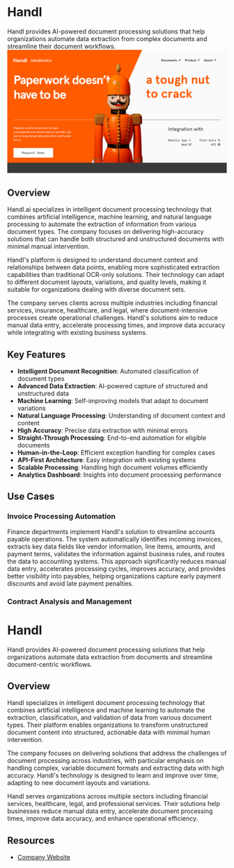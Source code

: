 
# Handl

Handl provides AI-powered document processing solutions that help organizations automate data extraction from complex documents and streamline their document workflows.
![Handl](assets\handl.png)

## Overview

Handl.ai specializes in intelligent document processing technology that combines artificial intelligence, machine learning, and natural language processing to automate the extraction of information from various document types. The company focuses on delivering high-accuracy solutions that can handle both structured and unstructured documents with minimal manual intervention.

Handl's platform is designed to understand document context and relationships between data points, enabling more sophisticated extraction capabilities than traditional OCR-only solutions. Their technology can adapt to different document layouts, variations, and quality levels, making it suitable for organizations dealing with diverse document sets.

The company serves clients across multiple industries including financial services, insurance, healthcare, and legal, where document-intensive processes create operational challenges. Handl's solutions aim to reduce manual data entry, accelerate processing times, and improve data accuracy while integrating with existing business systems.

## Key Features

- **Intelligent Document Recognition**: Automated classification of document types
- **Advanced Data Extraction**: AI-powered capture of structured and unstructured data
- **Machine Learning**: Self-improving models that adapt to document variations
- **Natural Language Processing**: Understanding of document context and content
- **High Accuracy**: Precise data extraction with minimal errors
- **Straight-Through Processing**: End-to-end automation for eligible documents
- **Human-in-the-Loop**: Efficient exception handling for complex cases
- **API-First Architecture**: Easy integration with existing systems
- **Scalable Processing**: Handling high document volumes efficiently
- **Analytics Dashboard**: Insights into document processing performance

## Use Cases

### Invoice Processing Automation

Finance departments implement Handl's solution to streamline accounts payable operations. The system automatically identifies incoming invoices, extracts key data fields like vendor information, line items, amounts, and payment terms, validates the information against business rules, and routes the data to accounting systems. This approach significantly reduces manual data entry, accelerates processing cycles, improves accuracy, and provides better visibility into payables, helping organizations capture early payment discounts and avoid late payment penalties.

### Contract Analysis and Management
# Handl

Handl provides AI-powered document processing solutions that help organizations automate data extraction from documents and streamline document-centric workflows.

## Overview

Handl specializes in intelligent document processing technology that combines artificial intelligence and machine learning to automate the extraction, classification, and validation of data from various document types. Their platform enables organizations to transform unstructured document content into structured, actionable data with minimal human intervention.

The company focuses on delivering solutions that address the challenges of document processing across industries, with particular emphasis on handling complex, variable document formats and extracting data with high accuracy. Handl's technology is designed to learn and improve over time, adapting to new document layouts and variations.

Handl serves organizations across multiple sectors including financial services, healthcare, legal, and professional services. Their solutions help businesses reduce manual data entry, accelerate document processing times, improve data accuracy, and enhance operational efficiency.

## Resources

- [Company Website](https://www.handl.ai/)
